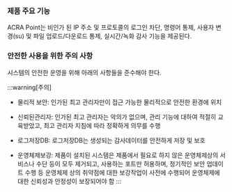 ### 제품 주요 기능

ACRA Point는 비인가 된 IP 주소 및 프로토콜의 로그인 차단, 명령어 통제, 사용자 변경(su) 및 파일 업로드/다운로드 통제, 실시간/녹화 감사 기능을 제공된다.

### 안전한 사용을 위한 주의 사항

시스템의 안전한 운영을 위해 아래의 사항들을 준수해야 한다.

:::warning[주의]

- 물리적 보안: 인가된 최고 관리자만이 접근 가능한 물리적으로 안전한 환경에 위치

- 신뢰된관리자: 인가된 최고 관리자는 악의가 없으며, 관리 기능에 대하여 적절히 교육받았고, 최고 관리자 지침에 따라 정확하게 의무를 수행

- 로그저장DB: 로그저장DB는 생성되는 감사데이터를 안전하게 저장 및 보호

- 운영체제보강: 제품이 설치된 시스템은 제품에서 필요로 하지 않은 운영체제상의 서비스나 수단 등이 모두 제거되고, 사용하는 포트만 허용하며, 정기적인 보안 업데이트 수행 등 운영체제 상의 취약점에 대한 보강작업이 사전에 수행되어 운영체제에 대한 신뢰성과 안정성이 보장되어야 함
  :::
